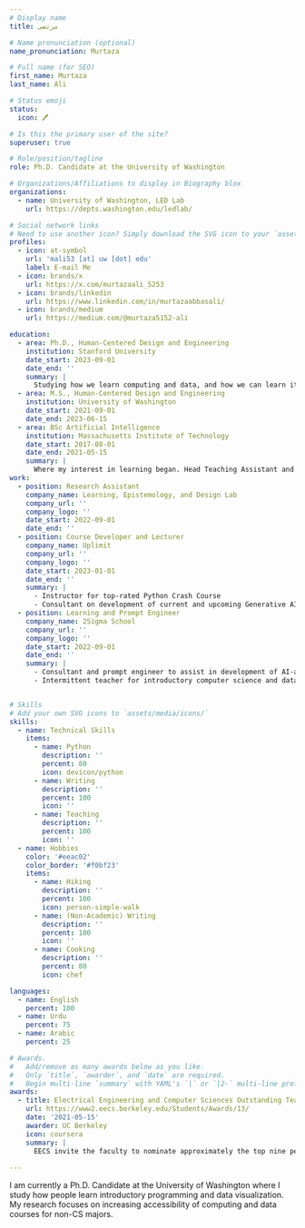 ```yaml
---
# Display name
title: مرتضى

# Name pronunciation (optional)
name_pronunciation: Murtaza

# Full name (for SEO)
first_name: Murtaza
last_name: Ali

# Status emoji
status:
  icon: 🖊️

# Is this the primary user of the site?
superuser: true

# Role/position/tagline
role: Ph.D. Candidate at the University of Washington

# Organizations/Affiliations to display in Biography blox
organizations:
  - name: University of Washington, LED Lab
    url: https://depts.washington.edu/ledlab/

# Social network links
# Need to use another icon? Simply download the SVG icon to your `assets/media/icons/` folder.
profiles:
  - icon: at-symbol
    url: 'mali53 [at] uw [dot] edu'
    label: E-mail Me
  - icon: brands/x
    url: https://x.com/murtazaali_5253
  - icon: brands/linkedin
    url: https://www.linkedin.com/in/murtazaabbasali/
  - icon: brands/medium
    url: https://medium.com/@murtaza5152-ali

education:
  - area: Ph.D., Human-Centered Design and Engineering
    institution: Stanford University
    date_start: 2023-09-01
    date_end: ''
    summary: |
      Studying how we learn computing and data, and how we can learn it better. I design courses and build tools.
  - area: M.S., Human-Centered Design and Engineering
    institution: University of Washington
    date_start: 2021-09-01
    date_end: 2023-06-15
  - area: BSc Artificial Intelligence
    institution: Massachusetts Institute of Technology
    date_start: 2017-08-01
    date_end: 2021-05-15
    summary: |
      Where my interest in learning began. Head Teaching Assistant and Summer Lecturer for Berkeley's specially designed programming course for non-majors: The Beauty and Joy of Computing.
work:
  - position: Research Assistant
    company_name: Learning, Epistemology, and Design Lab
    company_url: ''
    company_logo: ''
    date_start: 2022-09-01
    date_end: ''
  - position: Course Developer and Lecturer
    company_name: Uplimit
    company_url: ''
    company_logo: ''
    date_start: 2023-01-01
    date_end: ''
    summary: |
      - Instructor for top-rated Python Crash Course
      - Consultant on development of current and upcoming Generative AI courses
  - position: Learning and Prompt Engineer
    company_name: 2Sigma School
    company_url: ''
    company_logo: ''
    date_start: 2022-09-01
    date_end: ''
    summary: |
      - Consultant and prompt engineer to assist in development of AI-assisted tools to promote K-12 computer science education
      - Intermittent teacher for introductory computer science and data science courses


# Skills
# Add your own SVG icons to `assets/media/icons/`
skills:
  - name: Technical Skills
    items:
      - name: Python
        description: ''
        percent: 80
        icon: devicon/python
      - name: Writing
        description: ''
        percent: 100
        icon: ''
      - name: Teaching
        description: ''
        percent: 100
        icon: ''
  - name: Hobbies
    color: '#eeac02'
    color_border: '#f0bf23'
    items:
      - name: Hiking
        description: ''
        percent: 100
        icon: person-simple-walk
      - name: (Non-Academic) Writing
        description: ''
        percent: 100
        icon: ''
      - name: Cooking
        description: ''
        percent: 80
        icon: chef

languages:
  - name: English
    percent: 100
  - name: Urdu
    percent: 75
  - name: Arabic
    percent: 25

# Awards.
#   Add/remove as many awards below as you like.
#   Only `title`, `awarder`, and `date` are required.
#   Begin multi-line `summary` with YAML's `|` or `|2-` multi-line prefix and indent 2 spaces below.
awards:
  - title: Electrical Engineering and Computer Sciences Outstanding Teaching Assistant
    url: https://www2.eecs.berkeley.edu/Students/Awards/13/
    date: '2021-05-15'
    awarder: UC Berkeley
    icon: coursera
    summary: |
      EECS invite the faculty to nominate approximately the top nine percent of our GSIs and TAs from Spring, Summer and Fall semesters of the previous calendar year. From these, the Student Awards committee selects a subset for departmental Outstanding TA awards.
 
---
```


I am currently a Ph.D. Candidate at the University of Washington where I study how people learn introductory programming and data visualization. My research focuses on increasing accessibility of computing and data courses for non-CS majors.
